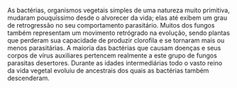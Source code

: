 ﻿As bactérias, organismos vegetais simples de uma natureza muito primitiva, mudaram pouquíssimo desde o alvorecer da vida; elas até exibem um grau de retrogressão no seu comportamento parasitário. Muitos dos fungos também representam um movimento retrógrado na evolução, sendo plantas que perderam sua capacidade de produzir clorofila e se tornaram mais ou menos parasitárias. A maioria das bactérias que causam doenças e seus corpos de vírus auxiliares pertencem realmente a este grupo de fungos parasitas desertores. Durante as idades intermediárias todo o vasto reino da vida vegetal evoluiu de ancestrais dos quais as bactérias também descenderam.